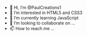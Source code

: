 - 👋 Hi, I’m @PaulCreations1
- 👀 I’m interested in HTML5 and CSS3
- 🌱 I’m currently learning JavaScript
- 💞️ I’m looking to collaborate on ...
- 📫 How to reach me ...

<!---
PaulCreations1/PaulCreations1 is a ✨ special ✨ repository because its `README.md` (this file) appears on your GitHub profile.
You can click the Preview link to take a look at your changes.
--->
